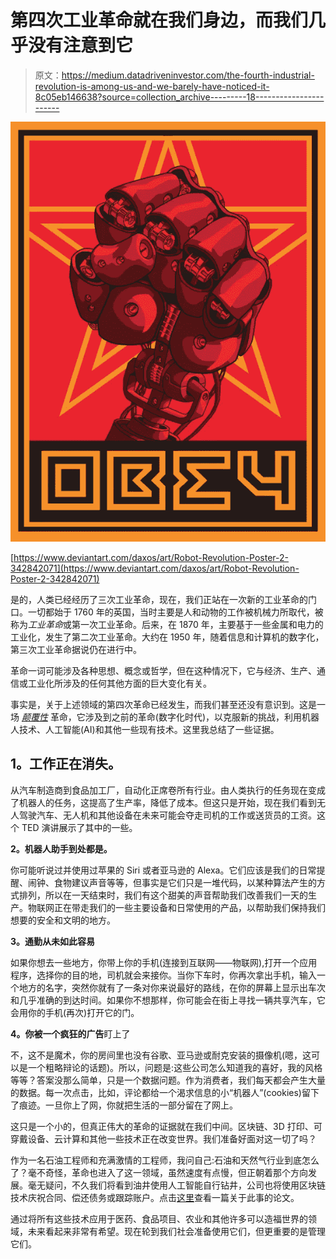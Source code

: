 # 第四次工业革命就在我们身边，而我们几乎没有注意到它

> 原文：<https://medium.datadriveninvestor.com/the-fourth-industrial-revolution-is-among-us-and-we-barely-have-noticed-it-8c05eb146638?source=collection_archive---------18----------------------->

![](img/49efdaed7780ea90c3d048b0f4d4eeb3.png)

[https://www.deviantart.com/daxos/art/Robot-Revolution-Poster-2-342842071](https://www.deviantart.com/daxos/art/Robot-Revolution-Poster-2-342842071)

是的，人类已经经历了三次工业革命，现在，我们正站在一次新的工业革命的门口。一切都始于 1760 年的英国，当时主要是人和动物的工作被机械力所取代，被称为*工业革命*或第一次工业革命。后来，在 1870 年，主要基于一些金属和电力的工业化，发生了第二次工业革命。大约在 1950 年，随着信息和计算机的数字化，第三次工业革命据说仍在进行中。

革命一词可能涉及各种思想、概念或哲学，但在这种情况下，它与经济、生产、通信或工业化所涉及的任何其他方面的巨大变化有关。

事实是，关于上述领域的第四次革命已经发生，而我们甚至还没有意识到。这是一场 [*颠覆性*](https://hbr.org/2015/12/what-is-disruptive-innovation) 革命，它涉及到之前的革命(数字化时代)，以克服新的挑战，利用机器人技术、人工智能(AI)和其他一些现有技术。这里我总结了一些证据。

## **1。工作正在消失。**

从汽车制造商到食品加工厂，自动化正席卷所有行业。由人类执行的任务现在变成了机器人的任务，这提高了生产率，降低了成本。但这只是开始，现在我们看到无人驾驶汽车、无人机和其他设备在未来可能会夺走司机的工作或送货员的工资。这个 TED 演讲展示了其中的一些。

**2。机器人助手到处都是。**

你可能听说过并使用过苹果的 Siri 或者亚马逊的 Alexa。它们应该是我们的日常提醒、闹钟、食物建议声音等等，但事实是它们只是一堆代码，以某种算法产生的方式排列，所以在一天结束时，我们有这个甜美的声音帮助我们改善我们一天的生产。物联网正在带走我们的一些主要设备和日常使用的产品，以帮助我们保持我们想要的安全和文明的地方。

**3。通勤从未如此容易**

如果你想去一些地方，你带上你的手机(连接到互联网——物联网),打开一个应用程序，选择你的目的地，司机就会来接你。当你下车时，你再次拿出手机，输入一个地方的名字，突然你就有了一条对你来说最好的路线，在你的屏幕上显示出车次和几乎准确的到达时间。如果你不想那样，你可能会在街上寻找一辆共享汽车，它会用你的手机(再次)打开它的门。

**4。你被一个疯狂的广告**盯上了

不，这不是魔术，你的房间里也没有谷歌、亚马逊或耐克安装的摄像机(嗯，这可以是一个粗略辩论的话题)。所以，问题是:这些公司怎么知道我的喜好，我的风格等等？答案没那么简单，只是一个数据问题。作为消费者，我们每天都会产生大量的数据。每一次点击，比如，评论都给一个渴求信息的小“机器人”(cookies)留下了痕迹。一旦你上了网，你就把生活的一部分留在了网上。

这只是一个小的，但真正伟大的革命的证据就在我们中间。区块链、3D 打印、可穿戴设备、云计算和其他一些技术正在改变世界。我们准备好面对这一切了吗？

作为一名石油工程师和充满激情的工程师，我问自己:石油和天然气行业到底怎么了？毫不奇怪，革命也进入了这一领域，虽然速度有点慢，但正朝着那个方向发展。毫无疑问，不久我们将看到油井使用人工智能自行钻井，公司也将使用区块链技术庆祝合同、偿还债务或跟踪账户。点击[这里](https://www.onepetro.org/conference-paper/SPE-184320-MS)查看一篇关于此事的论文。

通过将所有这些技术应用于医药、食品项目、农业和其他许多可以造福世界的领域，未来看起来非常有希望。现在轮到我们社会准备使用它们，但更重要的是管理它们。